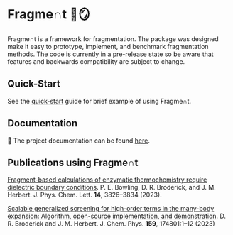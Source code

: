 <!--
Copyright 2018-2025 Fragment Contributors
SPDX-License-Identifier: Apache-2.0
-->
# Fragme∩t 🔨🪞

Fragme∩t is a framework for fragmentation. The package was designed make it easy to prototype, implement, and benchmark fragmentation methods. The code is currently in a pre-release state so be aware that features and backwards compatibility are subject to change.

## Quick-Start

See the [quick-start](https://fragment-qc.gitlab.io/fragment/user_guide/getting_started.html) guide for brief example of using Fragme∩t.

## Documentation

👷 The project documentation can be found [here](https://fragment-qc.gitlab.io/fragment). 

## Publications using Fragme∩t

[Fragment-based calculations of enzymatic thermochemistry require dielectric boundary conditions](https://doi.org/10.1021/acs.jpclett.3c00533). P. E. Bowling, D. R. Broderick, and J. M. Herbert. J. Phys. Chem. Lett. __14__, 3826–3834 (2023).

[Scalable generalized screening for high-order terms in the many-body expansion: Algorithm, open-source implementation, and demonstration](https://doi.org/10.1063/5.0174293).
D. R. Broderick and J. M. Herbert. J. Chem. Phys. __159__, 174801:1–12 (2023)